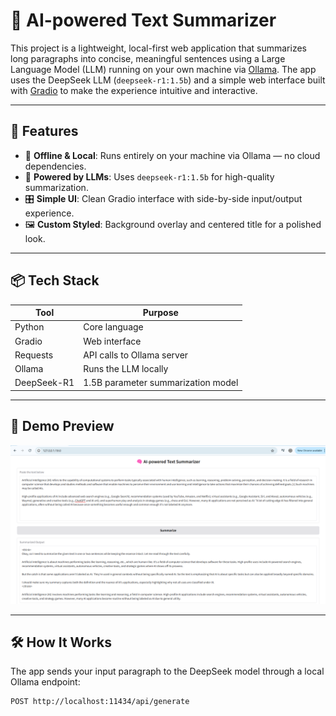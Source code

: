 # 🧠 AI-powered Text Summarizer

This project is a lightweight, local-first web application that summarizes long paragraphs into concise, meaningful sentences using a Large Language Model (LLM) running on your own machine via [Ollama](https://ollama.com/). The app uses the DeepSeek LLM (`deepseek-r1:1.5b`) and a simple web interface built with [Gradio](https://gradio.app/) to make the experience intuitive and interactive.

---

## 🚀 Features

- 🔗 **Offline & Local**: Runs entirely on your machine via Ollama — no cloud dependencies.
- 🧠 **Powered by LLMs**: Uses `deepseek-r1:1.5b` for high-quality summarization.
- 🎛 **Simple UI**: Clean Gradio interface with side-by-side input/output experience.
- 🖼️ **Custom Styled**: Background overlay and centered title for a polished look.

---

## 📦 Tech Stack

| Tool         | Purpose                            |
|--------------|------------------------------------|
| Python       | Core language                      |
| Gradio       | Web interface                      |
| Requests     | API calls to Ollama server         |
| Ollama       | Runs the LLM locally               |
| DeepSeek-R1  | 1.5B parameter summarization model |

---

## 📸 Demo Preview

![Screenshot](Screenshot.png) <!-- (Add your screenshot image to the repo root and rename this if needed) -->

---

## 🛠️ How It Works

The app sends your input paragraph to the DeepSeek model through a local Ollama endpoint:

```http
POST http://localhost:11434/api/generate
